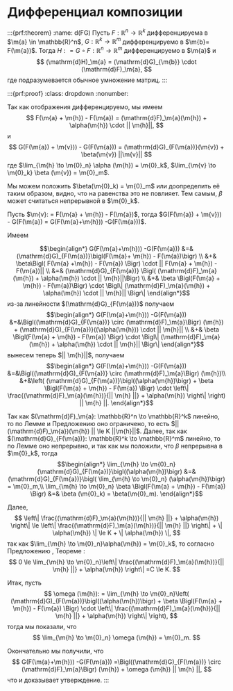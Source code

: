 # Дифференциал композиции




:::{prf:theorem}
:name: d(FG)
Пусть $F: \mathbb{R}^n \to \mathbb{R}^k$ дифференцируема в $\m{a} \in \mathbb{R}^n$, $G: \mathbb{R}^k \to \mathbb{R}^m$ дифференцируемо в $\m{b}= F(\m{a})$. Тогда $H: = G \circ F :\mathbb{R}^n \to \mathbb{R}^m$ дифференцируемо в $\m{a}$ и 
$$
(\mathrm{d}H)_\m{a} = (\mathrm{d}G)_{\m{b}} \cdot (\mathrm{d}F)_\m{a},
$$
где подразумевается обычное умножение матриц.
:::


:::{prf:proof}
:class: dropdown
:nonumber:

Так как отображения дифференцируемо, мы имеем
$$
F(\m{a} + \m{h}) - F(\m{a}) = (\mathrm{d}F)_\m{a}(\m{h}) + \alpha(\m{h}) \cdot || \m{h}||,
$$ 
и
$$
G(F(\m{a}) + \m{v})) - G(F(\m{a})) = (\mathrm{d}G)_{F(\m{a})}(\m{v}) + \beta(\m{v}) ||\m{v}||
$$
где $\lim_{\m{h} \to \m{0}_n} \alpha (\m{h}) = \m{0}_k$, $\lim_{\m{v} \to \m{0}_k} \beta (\m{v}) = \m{0}_m$.

Мы можем положить $\beta(\m{0}_k) = \m{0}_m$ или доопределить её таким образом, видно, что на равенства это не повлияет. Тем самым, $\beta$ может считаться непрерывной в $\m{0}_k$.

Пусть $\m{v}: = F(\m{a} + \m{h}) - F(\m{a})$, тогда $G(F(\m{a}) + \m{v})) - G(F(\m{a}) = G(F(\m{a}+\m{h})) -G(F(\m{a}))$. 

Имеем

$$\begin{align*}
G(F(\m{a}+\m{h})) -G(F(\m{a})) &=& (\mathrm{d}G)_{F(\m{a})}\bigl(F(\m{a}+ \m{h}) - F(\m{a})\bigr)  \\
&+& \beta\Bigl( F(\m{a} +\m{h}) - F(\m{a}) \Bigr) \cdot || F(\m{a} + \m{h}) - F(\m{a})|| \\
&=& (\mathrm{d}G)_{F(\m{a})} \Bigl( (\mathrm{d}F)_\m{a}(\m{h}) + \alpha(\m{h}) \cdot || \m{h}||\Bigr) \\
&+& \beta \Bigl(F(\m{a} + \m{h}) - F(\m{a})\Bigr) \cdot \Bigl\| (\mathrm{d}F)_\m{a}(\m{h}) + \alpha(\m{h}) \cdot || \m{h}|| \Bigr\|
\end{align*}$$
из-за линейности $(\mathrm{d}G)_{F(\m{a})}$ получаем
$$\begin{align*}
G(F(\m{a}+\m{h})) -G(F(\m{a})) &=&\Bigl((\mathrm{d}G)_{F(\m{a})} \circ (\mathrm{d}F)_\m{a}\Bigr) (\m{h}) + (\mathrm{d}G)_{F(\m{a})}((\alpha(\m{h})) \cdot || \m{h}|| \\
&+& \beta \Bigl(F(\m{a} + \m{h}) - F(\m{a}) \Bigr) \cdot \Bigl\| (\mathrm{d}F)_\m{a}(\m{h}) + \alpha(\m{h}) \cdot || \m{h}|| \Bigr\|     
\end{align*}$$
вынесем теперь $|| \m{h}||$, получаем
$$\begin{align*}
G(F(\m{a}+\m{h})) -G(F(\m{a})) &=&\Bigl((\mathrm{d}G)_{F(\m{a})} \circ (\mathrm{d}F)_\m{a}\Bigr) (\m{h})\\
&+&\left( (\mathrm{d}G)_{F(\m{a})}\bigl((\alpha(\m{h})\bigr) + \beta \Bigl(F(\m{a} + \m{h}) - F(\m{a}) \Bigr) \cdot \left\| \frac{(\mathrm{d}F)_\m{a}(\m{h})}{|| \m{h} ||} + \alpha(\m{h})  \right\| \right) || \m{h} ||.     
\end{align*}$$

Так как $(\mathrm{d}F)_\m{a}: \mathbb{R}^n \to \mathbb{R}^k$ линейно, то по Лемме [](#linear_is_contious) и Предложению [](#contous_of_linear) оно ограничено, то есть $|| (\mathrm{d}F)_\m{a})(\m{h}) || \le K ||\m{h}||$. Далее, так как $(\mathrm{d}G)_{F(\m{a})}: \mathbb{R}^k \to \mathbb{R}^m$ линейно, то по Лемме [](#linear_is_contious) оно непрерывно, и так как мы положили, что $\beta$ непрерывна в $\m{0}_k$, тогда 
$$\begin{align*}
\lim_{\m{h} \to \m{0}_n}(\mathrm{d}G)_{F(\m{a})}\bigl((\alpha(\m{h})\bigr) &=& (\mathrm{d}G)_{F(\m{a})}\bigl( \lim_{\m{h} \to \m{0}_n} (\alpha(\m{h})\bigr) = \m{0}_m,\\
\lim_{\m{h} \to \m{0}_n} \beta \Bigl(F(\m{a} + \m{h}) - F(\m{a}) \Bigr) &=& \beta (\m{0}_k) = \beta(\m{0}_m). 
\end{align*}$$

Далее, 
$$
\left\| \frac{(\mathrm{d}F)_\m{a}(\m{h})}{|| \m{h} ||} + \alpha(\m{h})  \right\| \le \left\| \frac{(\mathrm{d}F)_\m{a}(\m{h})}{|| \m{h} ||} \right\| + \| \alpha(\m{h}) \| \le K + \| \alpha(\m{h}) \|,
$$
так как $\lim_{\m{h} \to \m{0}_n}\alpha(\m{h}) = \m{0}_k$, то согласно Предложению [](#xntox=xntox), Теореме [](#fleggeqlim):
$$
0 \le \lim_{\m{h} \to \m{0}_n}\left\| \frac{(\mathrm{d}F)_\m{a}(\m{h})}{|| \m{h} ||} + \alpha(\m{h})  \right\| =C \le K.
$$

Итак, пусть
$$
\omega (\m{h}): = \lim_{\m{h} \to \m{0}_n}\left( (\mathrm{d}G)_{F(\m{a})}\bigl((\alpha(\m{h})\bigr) + \beta \Bigl(F(\m{a} + \m{h}) - F(\m{a}) \Bigr) \cdot \left\| \frac{(\mathrm{d}F)_\m{a}(\m{h})}{|| \m{h} ||} + \alpha(\m{h})  \right\| \right),
$$
тогда мы показали, что
$$
\lim_{\m{h} \to \m{0}_n} \omega (\m{h}) = \m{0}_m. 
$$

Окончательно мы получили, что
$$
G(F(\m{a}+\m{h})) -G(F(\m{a})) =\Bigl((\mathrm{d}G)_{F(\m{a})} \circ (\mathrm{d}F)_\m{a}\Bigr) (\m{h}) +   \omega (\m{h}) || \m{h} ||,
$$
что и доказывает утверждение.
:::